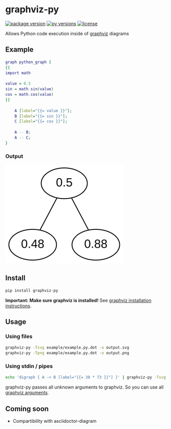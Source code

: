 # graphviz-py
[![package version](https://img.shields.io/pypi/v/graphviz-py?style=flat-square&color=%2300AA00)](https://pypi.org/project/graphviz-py/)
[![py versions](https://img.shields.io/pypi/pyversions/graphviz-py?style=flat-square)](https://pypi.org/project/graphviz-py/)
[![license](https://img.shields.io/github/license/Alwinator/graphviz-py?style=flat-square&color=%2300AA00)](LICENSE)

Allows Python code execution inside of [graphviz](https://graphviz.org/) diagrams

## Example
```dot
graph python_graph {
{{
import math

value = 0.5
sin = math.sin(value)
cos = math.cos(value)
}}

    A [label="{{= value }}"];
    B [label="{{= sin }}"];
    C [label="{{= cos }}"];

    A -- B;
    A -- C;
}
```

### Output
![output](https://raw.githubusercontent.com/Alwinator/graphviz-py/518a9174f42b4cf1a1d4c5483bb611a6f6a5ef6e/assets/output.svg)

## Install
```bash
pip install graphviz-py
```

**Important: Make sure graphviz is installed!** See [graphviz installation instructions](https://graphviz.org/download/).


## Usage
### Using files
```bash
graphviz-py -Tsvg example/example.py.dot -o output.svg
graphviz-py -Tpng example/example.py.dot -o output.png
```

### Using stdin / pipes
```bash
echo 'digraph { A -> B [label="{{= 38 * 73 }}"] }' | graphviz-py -Tsvg > output.svg
```

graphviz-py passes all unknown arguments to graphviz. So you can use all [graphviz arguments](https://graphviz.org/doc/info/command.html).

## Coming soon
- Compartibility with asciidoctor-diagram
